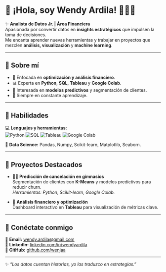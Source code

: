 # 🌸 ¡Hola, soy Wendy Ardila! 👩🏻‍💻  

✨ **Analista de Datos Jr. | Área Financiera**  
Apasionada por convertir datos en **insights estratégicos** que impulsen la toma de decisiones.  
Me encanta aprender nuevas herramientas y trabajar en proyectos que mezclen **análisis, visualización** y **machine learning**.  

---

## 🌟 Sobre mí
- 🎯 Enfocada en **optimización y análisis financiero**.  
- 📊 Experta en **Python**, **SQL**, **Tableau** y **Google Colab**.  
- 🧠 Interesada en **modelos predictivos** y segmentación de clientes.  
- 🌱 Siempre en constante aprendizaje.

---

## 🚀 Habilidades
💻 **Lenguajes y herramientas:**  
![Python](https://img.shields.io/badge/Python-3776AB?style=for-the-badge&logo=python&logoColor=white)
![SQL](https://img.shields.io/badge/SQL-336791?style=for-the-badge&logo=postgresql&logoColor=white)
![Tableau](https://img.shields.io/badge/Tableau-E97627?style=for-the-badge&logo=tableau&logoColor=white)
![Google Colab](https://img.shields.io/badge/Google_Colab-F9AB00?style=for-the-badge&logo=googlecolab&logoColor=white)

🔧 **Data Science:** Pandas, Numpy, Scikit-learn, Matplotlib, Seaborn.  

---

## 📂 Proyectos Destacados
- 🏋️‍♀️ **Predicción de cancelación en gimnasios**  
  Segmentación de clientes con **K-Means** y modelos predictivos para reducir churn.  
  *Herramientas: Python, Scikit-learn, Google Colab.*

- 💼 **Análisis financiero y optimización**  
  Dashboard interactivo en **Tableau** para visualización de métricas clave.  

---

## 🌈 Conéctate conmigo
💌 **Email:** wendy.ardila@gmail.com  
💼 **LinkedIn:** [linkedin.com/in/wendyardila](https://linkedin.com/in/wendyardila)  
🐙 **GitHub:** [github.com/wenjaa](https://github.com/wenjaa)

---

✨ *“Los datos cuentan historias, yo las traduzco en estrategias.”*
